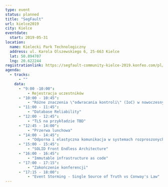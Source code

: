 ```yaml
---
type: event
status: planned
title: "SegFault"
url: kielce2019
city: Kielce
eventdate: 
  start: 2019-05-31
location:
  name: Kielecki Park Technologiczny
  address: ul. Karola Olszewskiego 6, 25-663 Kielce
  lat: 50.894707
  lng: 20.622244
registrationlink: https://segfault-community-kielce-2019.konfeo.com/pl/groups
agenda:
  - tracks:
      - ""
    data:
      - "9:00 -10:00":
          - Rejestracja uczestników
      - "10:00 - 10:45":
          - "Różne znaczenia \"odwracania kontroli\" (IoC) w nowoczesnym JavaScripcie"
      - "11:00 - 11:45":
          - "Database Reliability"
      - "12:00 - 12:45":
          - "TLS na przykładzie TBD"
      - "12:45 - 14:00":
          - "Przerwa lunchowa"
      - "14:00 - 14:45":
          - "Odporna i elastyczna komunikacja w systemach rozproszonych"
      - "15:00 - 15:45":
          - "SOLID Front Endless Architecture"
      - "16:00 - 16:45":
          - "Immutable infrastructure as code"
      - "17:00 - 17:15":
          - "Zakończenie konferencji"
      - "17:15 - 18:00":
          - "Event Storming - Single Source of Truth vs Conway's Law"
---
```

